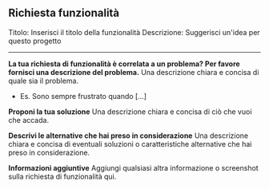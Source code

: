 Richiesta funzionalità
---
Titolo: Inserisci il titolo della funzionalità
Descrizione: Suggerisci un'idea per questo progetto

---

**La tua richiesta di funzionalità è correlata a un problema? Per favore fornisci una descrizione del problema.**
Una descrizione chiara e concisa di quale sia il problema. 
- Es. Sono sempre frustrato quando [...]

**Proponi la tua soluzione**
Una descrizione chiara e concisa di ciò che vuoi che accada.

**Descrivi le alternative che hai preso in considerazione**
Una descrizione chiara e concisa di eventuali soluzioni o caratteristiche alternative che hai preso in considerazione.

**Informazioni aggiuntive**
Aggiungi qualsiasi altra informazione o screenshot sulla richiesta di funzionalità qui.
